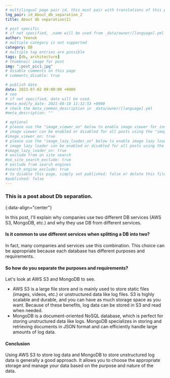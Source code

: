 ```yaml
---
# multilingual page pair id, this must pair with translations of this page. (This name must be unique)
lng_pair: id_About_db_separation_2
title: About db separation(2)

# post specific
# if not specified, .name will be used from _data/owner/[language].yml
author: Yeonuk
# multiple category is not supported
category: DB
# multiple tag entries are possible
tags: [db, architecture]
# thumbnail image for post
img: ":post_pic1.jpg"
# disable comments on this page
# comments_disable: true

# publish date
date: 2023-07-02 09:00:00 +0900
# seo
# if not specified, date will be used.
#meta_modify_date: 2021-08-10 11:32:53 +0900
# check the meta_common_description in _data/owner/[language].yml
#meta_description: ""

# optional
# please use the "image_viewer_on" below to enable image viewer for individual pages or posts (_posts/ or [language]/_posts folders).
# image viewer can be enabled or disabled for all posts using the "image_viewer_posts: true" setting in _data/conf/main.yml.
#image_viewer_on: true
# please use the "image_lazy_loader_on" below to enable image lazy loader for individual pages or posts (_posts/ or [language]/_posts folders).
# image lazy loader can be enabled or disabled for all posts using the "image_lazy_loader_posts: true" setting in _data/conf/main.yml.
#image_lazy_loader_on: true
# exclude from on site search
#on_site_search_exclude: true
# exclude from search engines
#search_engine_exclude: true
# to disable this page, simply set published: false or delete this file
#published: false
---
```


<!-- outline-start -->

### This is a post about Db separation.

{:data-align="center"}

<!-- outline-end -->

In this post, I'll explain why companies use two different DB services (AWS S3, MongoDB, etc.) and why they use DB from different services.

#### Is it common to use different services when splitting a DB into two?

In fact, many companies and services use this combination. This choice can be appropriate because each database has different purposes and requirements.

#### So how do you separate the purposes and requirements?

Let's look at AWS S3 and MongoDB to see.

- AWS S3 is a large file store and is mainly used to store static files (images, videos, etc.) or unstructured data like log files. S3 is highly scalable and durable, and you can have as much storage space as you want. Because of these benefits, log data can be stored in S3 and read when needed.
- MongoDB is a document-oriented NoSQL database, which is perfect for storing unstructured data like logs. MongoDB specializes in storing and retrieving documents in JSON format and can efficiently handle large amounts of log data.

#### Conclusion

Using AWS S3 to store log data and MongoDB to store unstructured log data is generally a good approach. It allows you to choose the appropriate storage and manage your data based on the purpose and nature of the data.

